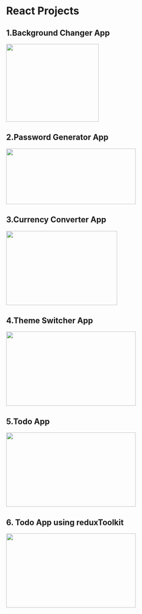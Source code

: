 # React Projects

<h2>1.Background Changer App</h2>
   <img src="https://github.com/priyanka2619/REACT-PROJECT/assets/74972482/9e774410-ca97-43f4-9711-4295bb0d17e0" width="250px" height="210px">

<h2>2.Password Generator App</h2>
   <img src="https://github.com/priyanka2619/REACT-PROJECT/assets/74972482/e7f4f21d-69ab-4c2f-88b2-86c2bfea1c5c" width="350px" height="150px">
   
<h2>3.Currency Converter App</h2>
   <img src="https://github.com/priyanka2619/REACT-PROJECT/assets/74972482/cacee077-b61a-4fa6-acae-7c71a7d7296b" width="300px" height="200px">

<h2>4.Theme Switcher App</h2>
   <img src="https://github.com/priyanka2619/REACT-PROJECT/assets/74972482/90d02685-9c42-47c1-926b-6bdeae5e2079" width="350px" height="200px">

<h2>5.Todo App</h2>
   <img src="https://github.com/priyanka2619/REACT-PROJECT/assets/74972482/c30e0692-2533-4239-8a48-404c2402739e" width="350px" height="200px">

<h2>6. Todo App using reduxToolkit</h2>
   <img src="https://github.com/priyanka2619/REACT-PROJECT/assets/74972482/bbb23087-d67f-41a2-9f8d-fd47800007f3" width="350px" height="200px">
